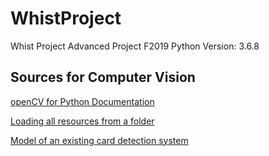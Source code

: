 # WhistProject

Whist Project Advanced Project F2019
Python Version: 3.6.8

## Sources for Computer Vision

[openCV for Python Documentation](https://docs.opencv.org/master/d6/d00/tutorial_py_root.html)

[Loading all resources from a folder](https://stackoverflow.com/questions/30230592/loading-all-images-using-imread-from-a-given-folder)

[Model of an existing card detection system](https://github.com/geaxgx/playing-card-detection/blob/master/creating_playing_cards_dataset.ipynb)